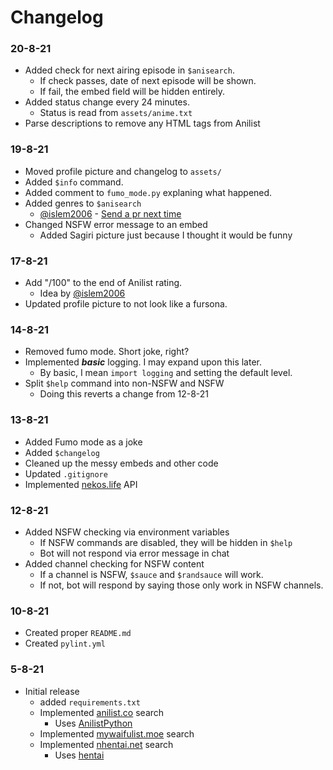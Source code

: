 # Changelog

### 20-8-21
- Added check for next airing episode in `$anisearch`.
  - If check passes, date of next episode will be shown.
  - If fail, the embed field will be hidden entirely.
- Added status change every 24 minutes.
  - Status is read from `assets/anime.txt`
- Parse descriptions to remove any HTML tags from Anilist

### 19-8-21
- Moved profile picture and changelog to `assets/`
- Added `$info` command.
- Added comment to `fumo_mode.py` explaning what happened.
- Added genres to `$anisearch`
  - [@islem2006](https://github.com/islem2006) - [Send a pr next time](https://hakurei.reeee.ee/57AhesrjR)
- Changed NSFW error message to an embed
  - Added Sagiri picture just because I thought it would be funny

### 17-8-21
- Add "/100" to the end of Anilist rating.
  - Idea by [@islem2006](https://github.com/islem2006)
- Updated profile picture to not look like a fursona.

### 14-8-21
- Removed fumo mode. Short joke, right?
- Implemented ***basic*** logging. I may expand upon this later.
  - By basic, I mean `import logging` and setting the default level.
- Split `$help` command into non-NSFW and NSFW
  - Doing this reverts a change from 12-8-21

### 13-8-21
- Added Fumo mode as a joke
- Added `$changelog`
- Cleaned up the messy embeds and other code
- Updated `.gitignore`
- Implemented [nekos.life](https://nekos.life) API

### 12-8-21
- Added NSFW checking via environment variables
  - If NSFW commands are disabled, they will be hidden in `$help`
  - Bot will not respond via error message in chat
- Added channel checking for NSFW content
  - If a channel is NSFW, `$sauce` and `$randsauce` will work.
  - If not, bot will respond by saying those only work in NSFW channels.

### 10-8-21
- Created proper `README.md`
- Created `pylint.yml`

### 5-8-21
- Initial release
  - added `requirements.txt`
  - Implemented [anilist.co](https://anilist.co/) search
    - Uses [AnilistPython](https://github.com/ReZeroE/AnilistPython)
  - Implemented [mywaifulist.moe](https://mywaifulist.moe/) search
  - Implemented [nhentai.net](https://nhentai.net/) search
    - Uses [hentai](https://github.com/hentai-chan/hentai)